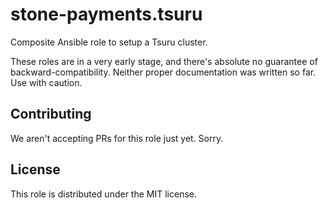 stone-payments.tsuru
===========
Composite Ansible role to setup a Tsuru cluster.

These roles are in a very early stage, and there's absolute no guarantee of backward-compatibility. Neither proper
documentation was written so far. Use with caution.

## Contributing
We aren't accepting PRs for this role just yet. Sorry.

## License
This role is distributed under the MIT license.
